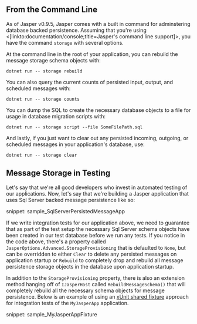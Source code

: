 <!--title:Message Storage Management-->

## From the Command Line

As of Jasper v0.9.5, Jasper comes with a built in command for adminstering database backed persistence. Assuming that you're using <[linkto:documentation/console;title=Jasper's command line support]>, you have the command `storage` with several options.

At the command line in the root of your application, you can rebuild the message storage schema objects with:

```
dotnet run -- storage rebuild
```

You can also query the current counts of persisted input, output, and scheduled messages with:

```
dotnet run -- storage counts
```

You can dump the SQL to create the necessary database objects to a file for usage in database migration scripts with:

```
dotnet run -- storage script --file SomeFilePath.sql
```

And lastly, if you just want to clear out any persisted incoming, outgoing, or scheduled messages in your application's database, use:

```
dotnet run -- storage clear
```



## Message Storage in Testing

Let's say that we're all good developers who invest in automated testing of our applications. Now, let's say that we're building a Jasper application that uses Sql Server backed message persistence like so:

snippet: sample_SqlServerPersistedMessageApp



If we write integration tests for our application above, we need to guarantee that as part of the test setup the necessary Sql Server schema objects have been created in our test database before we run any tests. If you notice in the code above, there's a property called 
`JasperOptions.Advanced.StorageProvisioning` that is defaulted to `None`, but can be overridden to either `Clear` to delete any persisted messages on application startup or `Rebuild` to completely drop and rebuild all message persistence storage objects in the database upon
application startup. 

In addition to the `StorageProvisioning` property, there is also an extension method hanging off of `IJasperHost` called `RebuildMessageSchema()` that will completely rebuild all the necessary schema objects for message persistence. Below is an example of using an [xUnit shared fixture](https://xunit.github.io/docs/shared-context) approach for integration tests of the `MyJasperApp` application.

snippet: sample_MyJasperAppFixture


